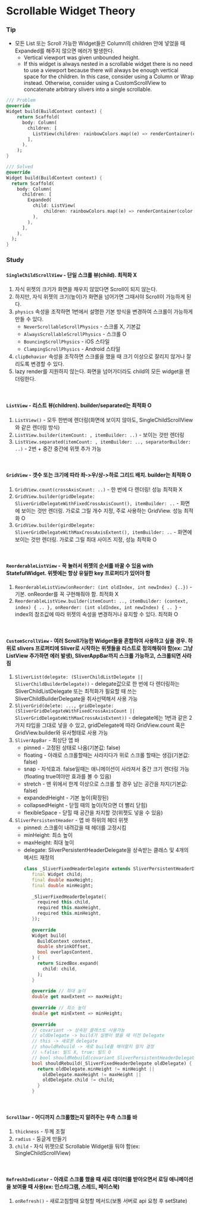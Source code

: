 # Scrollable Widget Theory

### Tip
* 모든 List 또는 Scroll 가능한 Widget들은 Column의 children 안에 넣었을 때 Expanded를 해주지 않으면 에러가 발생한다.
  * Vertical viewport was given unbounded height.
  * If this widget is always nested in a scrollable widget there is no need to use a viewport because there will always be enough vertical space for the children. In this case, consider using a Column or Wrap instead. Otherwise, consider using a CustomScrollView to concatenate arbitrary slivers into a single scrollable.
```dart
/// Problem
@override
Widget build(BuildContext context) {
    return Scaffold(
      body: Column(
        children: [
          ListView(children: rainbowColors.map((e) => renderContainer(color: e, index: 1)).toList())
        ],
      ),
    );
}

/// Solved
@override
Widget build(BuildContext context) {
  return Scaffold(
    body: Column(
      children: [
        Expanded(
          child: ListView(
              children: rainbowColors.map((e) => renderContainer(color: e, index: 1)).toList()
          ),
        ),
      ],
    ),
  );
}
```

### Study
#### `SingleChildScrollView` - 단일 스크롤 뷰(child). 최적화 X
1. 자식 위젯의 크기가 화면을 채우지 않았다면 Scroll이 되지 않는다.
2. 하지만, 자식 위젯의 크기(높이)가 화면을 넘어가면 그때서야 Scroll이 가능하게 된다.
3. `physics` 속성을 조작하면 1번에서 설명한 기본 방식을 변경하여 스크롤이 가능하게 만들 수 있다.
   * `NeverScrollableScrollPhysics` - 스크롤 X, 기본값
   * `AlwaysScrollableScrollPhysics` - 스크롤 O
   * `BouncingScrollPhysics` - iOS 스타일
   * `ClampingScrollPhysics` - Android 스타일
4. `clipBehavior` 속성을 조작하면 스크롤을 했을 때 크기 이상으로 잘리지 않거나 잘리도록 변경할 수 있다.
5. lazy render를 지원하지 않는다. 화면을 넘어가더라도 child의 모든 widget을 렌더링한다.

<br/>

#### `ListView` - 리스트 뷰(children). builder/separated는 최적화 O
1. `ListView()` - 모두 한번에 렌더링(화면에 보이지 않아도, SingleChildScrollView와 같은 렌더링 방식)
2. `ListView.builder(itemCount: , itemBuilder: ..)` - 보이는 것만 렌더링  
3. `ListView.separated(itemCount: , itemBuilder: .., separatorBuilder: ..)` - 2번 + 중간 중간에 위젯 추가 가능 

<br/>

#### `GridView` - 갯수 또는 크기에 따라 좌->우/상->하로 그리드 배치. builder는 최적화 O
1. `GridView.count(crossAxisCount: ..)` - 한 번에 다 렌더링! 성능 최적화 X
2. `GridView.builder(gridDelegate: SliverGridDelegateWithFixedCrossAxisCount(), itemBuilder: ..` - 화면에 보이는 것만 렌더링. 가로로 그릴 개수 지정, 주로 사용하는 GridView. 성능 최적화 O
3. `GridView.builder(girdDelegate: SliverGridDelegateWithMaxCrossAxisExtent(), itemBuilder: ..` - 화면에 보이는 것만 렌더링. 가로로 그릴 최대 사이즈 지정, 성능 최적화 O

<br/>

#### `ReorderableListView` - 꾹 눌러서 위젯의 순서를 바꿀 수 있음 with StatefulWidget. 위젯에는 항상 유일한 key 프로퍼티가 있어야 함
1. `ReorderableListView(onReorder: (int oldIndex, int newIndex) {..})` - 기본. onReorder를 꼭 구현해줘야 함. 최적화 X
2. `ReorderableListView.builder(itemCount: .., itemBuilder: (context, index) { .. }, onReorder: (int oldIndex, int newIndex) { .. }` - index의 참조값에 따라 위젯의 속성을 변경하거나 유지할 수 있다. 최적화 O

<br/>

#### `CustomScrollView` - 여러 Scroll가능한 Widget들을 혼합하여 사용하고 싶을 경우. 하위로 slivers 프로퍼티에 Sliver로 시작하는 위젯들을 리스트로 정의해줘야 함(ex: 그냥 ListView 추가하면 에러 발생), SliverAppBar까지 스크롤 가능하고, 스크롤되면 사라짐
1. `SliverList(delegate: (SliverChildListDelegate || SliverChildBuilderDelegate))` - delegate값으로 한 번에 다 렌더링하는 SliverChildListDelegate 또는 최적화가 필요할 때 쓰는 SliverChildBuilderDelegate을 취사선택해서 사용 가능
2. `SliverGrid(delete: ..., gridDelegate: (SliverGridDelegateWithFixedCrossAxisCount || SliverGridDelegateWithMaxCrossAxisExtent))` - delegate에는 1번과 같은 2가지 타입을 그대로 넣을 수 있고, gridDelegate에 따라 GridView.count 혹은 GridView.builder와 유사형태로 사용 가능
3. `SliverAppBar` - 최상단 앱 바
   * pinned - 고정된 상태로 나옴(기본값: false)
   * floating - 아래로 스크롤할때는 사라지다가 위로 스크롤 할때는 생김(기본값: false)
   * snap - 자석효과. false일때는 애니메이션이 사라져서 중간 크기 렌더링 가능(floating true여야만 효과를 볼 수 있음)
   * stretch - 맨 위에서 한계 이상으로 스크롤 할 경우 남는 공간을 차지(기본값: false)
   * expandedHeight - 기본 높이(확장된)
   * collapsedHeight - 닫힐 때의 높이(작으면 더 빨리 닫힘)
   * flexibleSpace - 닫힐 때 공간을 차지할 것(위젯도 넣을 수 있음)
4. `SliverPersistentHeader` - 앱 바 하위의 헤더 위젯
   * pinned: 스크롤이 내려갔을 때 헤더를 고정시킴
   * minHeight: 최소 높이
   * maxHeight: 최대 높이
   * delegate: SliverPersistentHeaderDelegate을 상속받는 클래스 및 4개의 메서드 재정의 <br/>
     ```dart
     class _SliverFixedHeaderDelegate extends SliverPersistentHeaderDelegate {
        final Widget child;
        final double maxHeight;
        final double minHeight;
        
        _SliverFixedHeaderDelegate({
          required this.child,
          required this.maxHeight,
          required this.minHeight,
        });
        
        @override
        Widget build(
          BuildContext context,
          double shrinkOffset,
          bool overlapsContent,
        ) {
          return SizedBox.expand(
            child: child,
          );
        }
        
        @override // 최대 높이
        double get maxExtent => maxHeight;
        
        @override // 최소 높이
        double get minExtent => minHeight;
        
        @override
        // covariant -> 상속된 클래스도 사용가능
        // oldDelegate -> build가 실행이 됐을 때 이전 Delegate
        // this -> 새로운 delegate
        // shouldRebuild -> 새로 build를 해야할지 말지 결정
        // ㄴfalse: 빌드 X, true: 빌드 O
        // bool shouldRebuild(covariant SliverPersistentHeaderDelegate oldDelegate) {
        bool shouldRebuild(_SliverFixedHeaderDelegate oldDelegate) {
          return oldDelegate.minHeight != minHeight ||
            oldDelegate.maxHeight != maxHeight ||
            oldDelegate.child != child;
          }
        }
     ```

<br/>

#### `Scrollbar` - 어디까지 스크롤했는지 알려주는 우측 스크롤 바 
1. `thickness` - 두께 조절
2. `radius` - 둥글게 만들기
3. `child` - 자식 위젯으로 Scrollable Widget을 둬야 함(ex: SingleChildScrollView)

<br/>

#### `RefreshIndicator` - 아래로 스크롤 했을 때 새로 데이터를 받아오면서 로딩 애니메이션을 보여줄 때 사용(ex: 인스타그램, 스레드, 페이스북)
1. `onRefresh()` - 새로고침할때 요청할 메서드(보통 서버로 api 요청 후 setState)